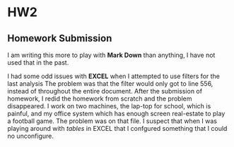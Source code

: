# HW2

## Homework Submission ##
I am writing this more to play with **Mark Down** than anything, I have not used that in the past.

I had some odd issues with **EXCEL** when I attempted to use filters for the last analysis
The problem was that the filter would only got to line 556, instead of throughout the entire document.
After the submission of homework, I redid the homework from scratch and the problem disappeared.
I work on two machines, the lap-top for school, which is painful, and my office system which has enough screen real-estate to play a football game. The problem was on that file.  I suspect that when I was playing around with *tables* in EXCEL that I confgured something that I could no unconfigure.
